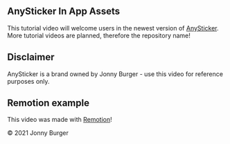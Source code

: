 ## AnySticker In App Assets

This tutorial video will welcome users in the newest version of [AnySticker](https://anysticker.app). More tutorial videos are planned, therefore the repository name!

## Disclaimer

AnySticker is a brand owned by Jonny Burger - use this video for reference purposes only.

## Remotion example

This video was made with [Remotion](https://github.com/JonnyBurger/remotion)!

© 2021 Jonny Burger
